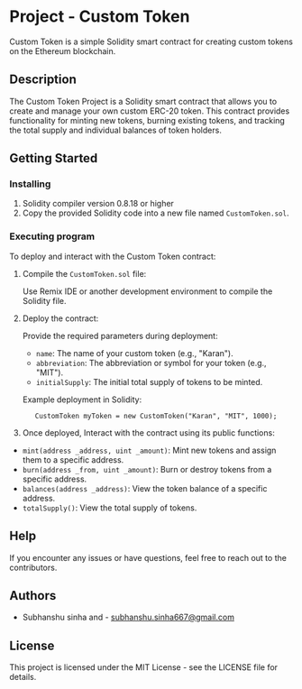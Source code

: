 # Project - Custom Token 

Custom Token is a simple Solidity smart contract for creating custom tokens on the Ethereum blockchain.

## Description

The Custom Token Project is a Solidity smart contract that allows you to create and manage your own custom ERC-20 token. This contract provides functionality for minting new tokens, burning existing tokens, and tracking the total supply and individual balances of token holders.

## Getting Started

### Installing

1. Solidity compiler version 0.8.18 or higher
2. Copy the provided Solidity code into a new file named `CustomToken.sol`.

### Executing program

To deploy and interact with the Custom Token contract:

1. Compile the `CustomToken.sol` file:

   Use Remix IDE or another development environment to compile the Solidity file.

2. Deploy the contract:
   
   Provide the required parameters during deployment:
     - `name`: The name of your custom token (e.g., "Karan").
     - `abbreviation`: The abbreviation or symbol for your token (e.g., "MIT").
     - `initialSupply`: The initial total supply of tokens to be minted.

      Example deployment in Solidity:

          CustomToken myToken = new CustomToken("Karan", "MIT", 1000);

3. Once deployed, Interact with the contract using its public functions:

  - `mint(address _address, uint _amount)`: Mint new tokens and assign them to a specific address.
  - `burn(address _from, uint _amount)`: Burn or destroy tokens from a specific address.
  - `balances(address _address)`: View the token balance of a specific address.
  - `totalSupply()`: View the total supply of tokens.
    
## Help

If you encounter any issues or have questions, feel free to reach out to the contributors.

## Authors

  - Subhanshu sinha and - subhanshu.sinha667@gmail.com 

## License

This project is licensed under the MIT License - see the LICENSE file for details.

